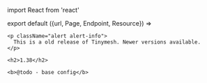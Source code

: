 import React from 'react'

export default ({url, Page, Endpoint, Resource}) =>
  <Resource resource="config/1.38" url={url} name="1.38" siblings={true}>

    <p className="alert alert-info">
      This is a old release of Tinymesh. Newer versions available.
    </p>

    <h2>1.38</h2>

    <b>@todo - base config</b>
  </Resource>
